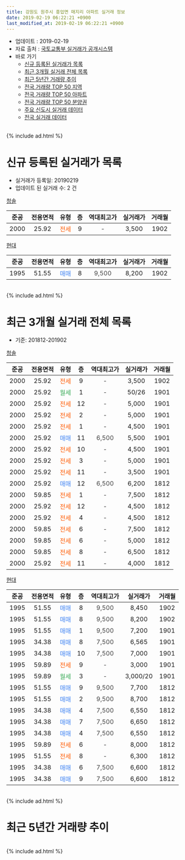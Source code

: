 ```yaml
---
title: 강원도 원주시 흥업면 매지리 아파트 실거래 정보
date: 2019-02-19 06:22:21 +0900
last_modified_at: 2019-02-19 06:22:21 +0900
---
```


* 업데이트 : 2019-02-19
* 자료 출처 : [국토교통부 실거래가 공개시스템](http://rt.molit.go.kr)
* 바로 가기
    * [신규 등록된 실거래가 목록](#신규-등록된-실거래가-목록)
    * [최근 3개월 실거래 전체 목록](#최근-3개월-실거래-전체-목록)
    * [최근 5년간 거래량 추이](#최근-5년간-거래량-추이)
    * [전국 거래량 TOP 50 지역](https://ayogom.github.io/apt-trade-info/최근-3개월-전국에서-가장-거래가-많이-발생한-지역)
    * [전국 거래량 TOP 50 아파트](https://ayogom.github.io/apt-trade-info/최근-3개월-전국에서-가장-거래가-많이-발생한-아파트)
    * [전국 거래량 TOP 50 분양권](https://ayogom.github.io/apt-trade-info/최근-3개월-전국에서-가장-거래가-많이-발생한-분양권)
    * [주요 신도시 실거래 데이터](https://ayogom.github.io/apt-trade-info/주요-신도시)
    * [전국 실거래 데이터](https://ayogom.github.io/apt-trade-info/전국)
<br>
{% include ad.html %}
<br>

# 신규 등록된 실거래가 목록
* 실거래가 등록일: 20190219
* 업데이트 된 실거래 수: 2 건


[청솔](https://search.naver.com/search.naver?query=%EA%B0%95%EC%9B%90%EB%8F%84+%EC%9B%90%EC%A3%BC%EC%8B%9C+%ED%9D%A5%EC%97%85%EB%A9%B4+%EB%A7%A4%EC%A7%80%EB%A6%AC+%EC%B2%AD%EC%86%94)

|준공|전용면적|유형|층|역대최고가|실거래가|거래월|
|:---:|:---:|:---:|:---:|:---:|:---:|:---:|
|2000|25.92|<span style="color:#ff5a00">전세</span>|9|<span style="color:#444444">-</span>|3,500|1902|

[현대](https://search.naver.com/search.naver?query=%EA%B0%95%EC%9B%90%EB%8F%84+%EC%9B%90%EC%A3%BC%EC%8B%9C+%ED%9D%A5%EC%97%85%EB%A9%B4+%EB%A7%A4%EC%A7%80%EB%A6%AC+%ED%98%84%EB%8C%80)

|준공|전용면적|유형|층|역대최고가|실거래가|거래월|
|:---:|:---:|:---:|:---:|:---:|:---:|:---:|
|1995|51.55|<span style="color:#4285f3">매매</span>|8|<span style="color:#444444">9,500</span>|8,200|1902|


<br>
{% include ad.html %}
<br>

# 최근 3개월 실거래 전체 목록
* 기준: 201812-201902


[청솔](https://search.naver.com/search.naver?query=%EA%B0%95%EC%9B%90%EB%8F%84+%EC%9B%90%EC%A3%BC%EC%8B%9C+%ED%9D%A5%EC%97%85%EB%A9%B4+%EB%A7%A4%EC%A7%80%EB%A6%AC+%EC%B2%AD%EC%86%94)

|준공|전용면적|유형|층|역대최고가|실거래가|거래월|
|:---:|:---:|:---:|:---:|:---:|:---:|:---:|
|2000|25.92|<span style="color:#ff5a00">전세</span>|9|<span style="color:#444444">-</span>|3,500|1902|
|2000|25.92|<span style="color:#34a853">월세</span>|1|<span style="color:#444444">-</span>|50/26|1901|
|2000|25.92|<span style="color:#ff5a00">전세</span>|12|<span style="color:#444444">-</span>|5,000|1901|
|2000|25.92|<span style="color:#ff5a00">전세</span>|2|<span style="color:#444444">-</span>|5,000|1901|
|2000|25.92|<span style="color:#ff5a00">전세</span>|1|<span style="color:#444444">-</span>|4,500|1901|
|2000|25.92|<span style="color:#4285f3">매매</span>|11|<span style="color:#444444">6,500</span>|5,500|1901|
|2000|25.92|<span style="color:#ff5a00">전세</span>|10|<span style="color:#444444">-</span>|4,500|1901|
|2000|25.92|<span style="color:#ff5a00">전세</span>|3|<span style="color:#444444">-</span>|5,000|1901|
|2000|25.92|<span style="color:#ff5a00">전세</span>|11|<span style="color:#444444">-</span>|3,500|1901|
|2000|25.92|<span style="color:#4285f3">매매</span>|12|<span style="color:#444444">6,500</span>|6,200|1812|
|2000|59.85|<span style="color:#ff5a00">전세</span>|1|<span style="color:#444444">-</span>|7,500|1812|
|2000|25.92|<span style="color:#ff5a00">전세</span>|12|<span style="color:#444444">-</span>|4,500|1812|
|2000|25.92|<span style="color:#ff5a00">전세</span>|4|<span style="color:#444444">-</span>|4,500|1812|
|2000|59.85|<span style="color:#ff5a00">전세</span>|6|<span style="color:#444444">-</span>|7,500|1812|
|2000|59.85|<span style="color:#ff5a00">전세</span>|6|<span style="color:#444444">-</span>|5,000|1812|
|2000|59.85|<span style="color:#ff5a00">전세</span>|8|<span style="color:#444444">-</span>|6,500|1812|
|2000|25.92|<span style="color:#ff5a00">전세</span>|11|<span style="color:#444444">-</span>|4,000|1812|

[현대](https://search.naver.com/search.naver?query=%EA%B0%95%EC%9B%90%EB%8F%84+%EC%9B%90%EC%A3%BC%EC%8B%9C+%ED%9D%A5%EC%97%85%EB%A9%B4+%EB%A7%A4%EC%A7%80%EB%A6%AC+%ED%98%84%EB%8C%80)

|준공|전용면적|유형|층|역대최고가|실거래가|거래월|
|:---:|:---:|:---:|:---:|:---:|:---:|:---:|
|1995|51.55|<span style="color:#4285f3">매매</span>|8|<span style="color:#444444">9,500</span>|8,450|1902|
|1995|51.55|<span style="color:#4285f3">매매</span>|8|<span style="color:#444444">9,500</span>|8,200|1902|
|1995|51.55|<span style="color:#4285f3">매매</span>|1|<span style="color:#444444">9,500</span>|7,200|1901|
|1995|34.38|<span style="color:#4285f3">매매</span>|8|<span style="color:#444444">7,500</span>|6,565|1901|
|1995|34.38|<span style="color:#4285f3">매매</span>|10|<span style="color:#444444">7,500</span>|7,000|1901|
|1995|59.89|<span style="color:#ff5a00">전세</span>|9|<span style="color:#444444">-</span>|3,000|1901|
|1995|59.89|<span style="color:#34a853">월세</span>|3|<span style="color:#444444">-</span>|3,000/20|1901|
|1995|51.55|<span style="color:#4285f3">매매</span>|9|<span style="color:#444444">9,500</span>|7,700|1812|
|1995|51.55|<span style="color:#4285f3">매매</span>|2|<span style="color:#444444">9,500</span>|8,700|1812|
|1995|34.38|<span style="color:#4285f3">매매</span>|4|<span style="color:#444444">7,500</span>|6,550|1812|
|1995|34.38|<span style="color:#4285f3">매매</span>|7|<span style="color:#444444">7,500</span>|6,650|1812|
|1995|34.38|<span style="color:#4285f3">매매</span>|4|<span style="color:#444444">7,500</span>|6,550|1812|
|1995|59.89|<span style="color:#ff5a00">전세</span>|6|<span style="color:#444444">-</span>|8,000|1812|
|1995|51.55|<span style="color:#ff5a00">전세</span>|8|<span style="color:#444444">-</span>|6,300|1812|
|1995|34.38|<span style="color:#4285f3">매매</span>|6|<span style="color:#444444">7,500</span>|6,600|1812|
|1995|34.38|<span style="color:#4285f3">매매</span>|9|<span style="color:#444444">7,500</span>|6,600|1812|


<br>
{% include ad.html %}
<br>

# 최근 5년간 거래량 추이


<div style="width:100%;">
    <canvas id="deal_progress" height="200"></canvas>
</div>

<script>
new Chart(document.getElementById("deal_progress"), {
    type: 'line',
    data: {
        labels: ['201402','201403','201404','201405','201406','201407','201408','201409','201410','201411','201412','201501','201502','201503','201504','201505','201506','201507','201508','201509','201510','201511','201512','201601','201602','201603','201604','201605','201606','201607','201608','201609','201610','201611','201612','201701','201702','201703','201704','201705','201706','201707','201708','201709','201710','201711','201712','201801','201802','201803','201804','201805','201806','201807','201808','201809','201810','201811','201812','201901','201902'],
        datasets: [{
            label: '매매',
            pointRadius: 1,
            data: [7, 3, 4, 6, 6, 6, 1, 3, 2, 2, 2, 11, 9, 9, 15, 12, 7, 6, 9, 4, 4, 23, 13, 6, 8, 2, 7, 5, 17, 6, 14, 7, 13, 10, 14, 9, 12, 3, 6, 3, 17, 5, 4, 10, 7, 14, 17, 6, 10, 1, 3, 1, 3, 3, 3, 1, 8, 8, 8, 4, 2],
            borderColor: "rgba(255, 201, 14, 1)",
            backgroundColor: "rgba(255, 201, 14, 0.5)",
            fill: false,
            lineTension: 0
        },{
            label: '전월세',
            pointRadius: 1,
            data: [11, 4, 0, 0, 1, 4, 6, 2, 2, 2, 9, 8, 9, 1, 2, 2, 7, 2, 3, 2, 0, 4, 10, 5, 6, 2, 1, 1, 2, 3, 10, 1, 5, 4, 7, 6, 8, 3, 1, 1, 4, 5, 6, 0, 4, 0, 7, 12, 8, 0, 2, 3, 1, 5, 8, 2, 0, 2, 9, 9, 1],
            borderColor: "rgba(0, 141, 185, 1)",
            backgroundColor: "rgba(0, 141, 185, 0.5)",
            fill: false,
            lineTension: 0
        }
        ]
    },
    options: {
        responsive: true,
        title: {
            display: false
        },
        tooltips: {
            mode: 'index',
            intersect: false
        },
        hover: {
            mode: 'nearest',
            intersect: true
        },
        scales: {
            xAxes: [{
                display: true,
                scaleLabel: {
                    display: true,
                    labelString: '년/월'
                }
            }],
            yAxes: [{
                display: true,
                ticks: {
                    suggestedMin: 0,
                },
                scaleLabel: {
                    display: true,
                    labelString: '실거래 수'
                }
            }]
        }
    }
});

</script>


<br>
{% include ad.html %}
<br>

